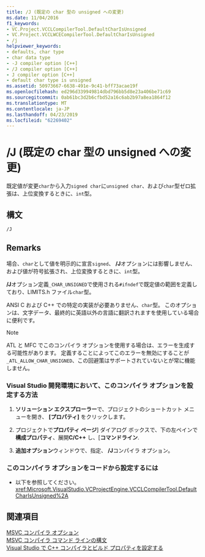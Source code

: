```yaml
---
title: /J (既定の char 型の unsigned への変更)
ms.date: 11/04/2016
f1_keywords:
- VC.Project.VCCLCompilerTool.DefaultCharIsUnsigned
- VC.Project.VCCLWCECompilerTool.DefaultCharIsUnsigned
- /j
helpviewer_keywords:
- defaults, char type
- char data type
- -J compiler option [C++]
- /J compiler option [C++]
- J compiler option [C++]
- default char type is unsigned
ms.assetid: 50973667-6638-491e-9c41-bff73acae19f
ms.openlocfilehash: ed296d339949814dbd796bb5d8e23a406be71c69
ms.sourcegitcommit: 0ab61bc3d2b6cfbd52a16c6ab2b97a8ea1864f12
ms.translationtype: MT
ms.contentlocale: ja-JP
ms.lasthandoff: 04/23/2019
ms.locfileid: "62269402"
---
```

# <a name="j-default-char-type-is-unsigned"></a>/J (既定の char 型の unsigned への変更)

既定値が変更`char`から入力`signed char`に`unsigned char`、および`char`型ゼロ拡張は、上位変換するときに、`int`型。

## <a name="syntax"></a>構文

```
/J
```

## <a name="remarks"></a>Remarks

場合、`char`として値を明示的に宣言`signed`、 **/J**オプションには影響しません、および値が符号拡張され、上位変換するときに、`int`型。

**/J**オプション定義`_CHAR_UNSIGNED`で使用される`#ifndef`で既定値の範囲を定義しており、LIMITS.h ファイル`char`型。

ANSI C および C++ での特定の実装が必要ありません、`char`型。 このオプションは、文字データ、最終的に英語以外の言語に翻訳されますを使用している場合に便利です。

> [!NOTE]
>  ATL と MFC でこのコンパイラ オプションを使用する場合は、エラーを生成する可能性があります。 定義することによってこのエラーを無効にすることが`_ATL_ALLOW_CHAR_UNSIGNED`、この回避策はサポートされていないとが常に機能しません。

### <a name="to-set-this-compiler-option-in-the-visual-studio-development-environment"></a>Visual Studio 開発環境において、このコンパイラ オプションを設定する方法

1. **ソリューション エクスプローラー**で、プロジェクトのショートカット メニューを開き、 **[プロパティ]** をクリックします。

1. プロジェクトで**プロパティ ページ**] ダイアログ ボックスで、下の左ペインで**構成プロパティ**、展開**C/C++** し、[**コマンドライン**.

1. **追加オプション**ウィンドウで、指定、 **/J**コンパイラ オプション。

### <a name="to-set-this-compiler-option-programmatically"></a>このコンパイラ オプションをコードから設定するには

- 以下を参照してください。<xref:Microsoft.VisualStudio.VCProjectEngine.VCCLCompilerTool.DefaultCharIsUnsigned%2A>

## <a name="see-also"></a>関連項目

[MSVC コンパイラ オプション](compiler-options.md)<br/>
[MSVC コンパイラ コマンド ラインの構文](compiler-command-line-syntax.md)<br/>
[Visual Studio で C++ コンパイラとビルド プロパティを設定する](../working-with-project-properties.md)
